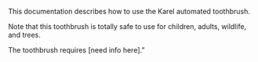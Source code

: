 This documentation describes how to use the Karel automated
toothbrush.

Note that this toothbrush is totally safe to use for children,
adults, wildlife, and trees.

The toothbrush requires [need info here].”